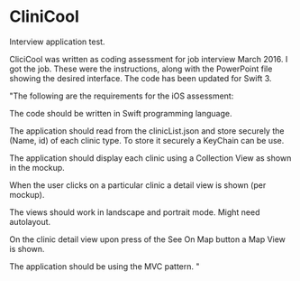 # CliniCool
Interview application test.

CliciCool was written as coding assessment for job interview March 2016. I got the job.
These were the instructions, along with the PowerPoint file showing the desired interface.
The code has been updated for Swift 3.

"The following are the requirements for the iOS assessment:

The code should be written in Swift programming language.

The application should read from the clinicList.json and store securely the (Name, id) of each clinic type. To store it securely a KeyChain can be use.

The application should display each clinic using a Collection View as shown in the mockup.

When the user clicks on a particular clinic a detail view is shown (per mockup).

The views should work in landscape and portrait mode. Might need autolayout.

On the clinic detail view upon press of the See On Map button a Map View is shown. 

The application should be using the MVC pattern. "
